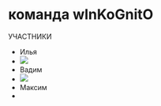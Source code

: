 # команда wInKoGnitO
УЧАСТНИКИ
- Илья
- <img src="https://www.gifcen.com/wp-content/uploads/2024/02/rickroll-gif-6.gif" />
- Вадим
- <img src=  /> 
- Максим
- <img src1="https://youtu.be/KTfyGVI9Yxc?si=ea31N5DUpn7Hs2hQ" /> 
